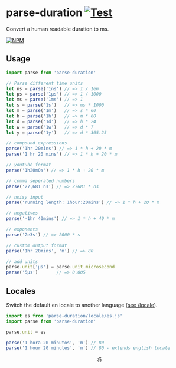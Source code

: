 
# parse-duration [![Test](https://github.com/jkroso/parse-duration/actions/workflows/test.yml/badge.svg)](https://github.com/jkroso/parse-duration/actions/workflows/test.yml)

Convert a human readable duration to ms.

[![NPM](https://nodei.co/npm/parse-duration.png?mini=true)](https://npmjs.org/package/parse-duration)

## Usage

```js
import parse from 'parse-duration'

// Parse different time units
let ns = parse('1ns') // => 1 / 1e6
let μs = parse('1μs') // => 1 / 1000
let ms = parse('1ms') // => 1
let s = parse('1s')   // => ms * 1000
let m = parse('1m')   // => s * 60
let h = parse('1h')   // => m * 60
let d = parse('1d')   // => h * 24
let w = parse('1w')   // => d * 7
let y = parse('1y')   // => d * 365.25

// compound expressions
parse('1hr 20mins') // => 1 * h + 20 * m
parse('1 hr 20 mins') // => 1 * h + 20 * m

// youtube format
parse('1h20m0s') // => 1 * h + 20 * m

// comma seperated numbers
parse('27,681 ns') // => 27681 * ns

// noisy input
parse('running length: 1hour:20mins') // => 1 * h + 20 * m

// negatives
parse('-1hr 40mins') // => 1 * h + 40 * m

// exponents
parse('2e3s') // => 2000 * s

// custom output format
parse('1hr 20mins', 'm') // => 80

// add units
parse.unit['μs'] = parse.unit.microsecond
parse('5μs')       // => 0.005
```

## Locales

Switch the default en locale to another language ([see /locale](/locale)).

```js
import es from 'parse-duration/locale/es.js'
import parse from 'parse-duration'

parse.unit = es

parse('1 hora 20 minutos', 'm') // 80
parse('1 hour 20 minutes', 'm') // 80 - extends english locale
```

<p align="center"><a href="https://github.com/krishnized/license">ॐ</a></p>
